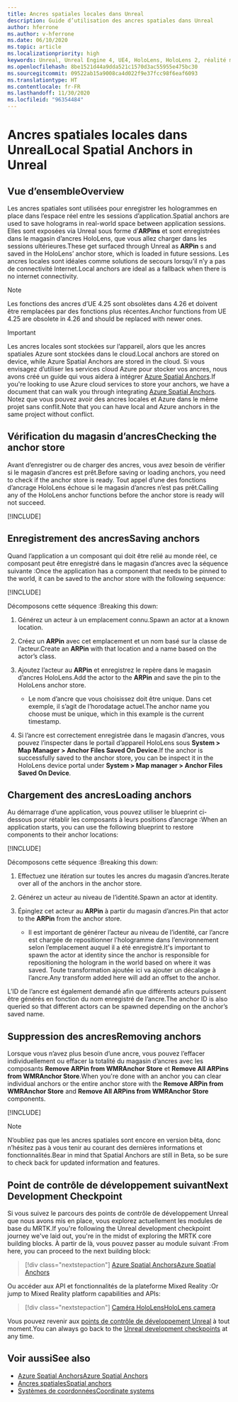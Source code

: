```yaml
---
title: Ancres spatiales locales dans Unreal
description: Guide d’utilisation des ancres spatiales dans Unreal
author: hferrone
ms.author: v-hferrone
ms.date: 06/10/2020
ms.topic: article
ms.localizationpriority: high
keywords: Unreal, Unreal Engine 4, UE4, HoloLens, HoloLens 2, réalité mixte, développement, fonctionnalités, documentation, guides, hologrammes, ancres spatiales, casque de réalité mixte, casque windows mixed reality, casque de réalité virtuelle
ms.openlocfilehash: 8be1521d44a9dda521c1570d3ac55955e475bc30
ms.sourcegitcommit: 09522ab15a9008ca4d022f9e37fcc98f6eaf6093
ms.translationtype: HT
ms.contentlocale: fr-FR
ms.lasthandoff: 11/30/2020
ms.locfileid: "96354484"
---
```

# <a name="local-spatial-anchors-in-unreal"></a><span data-ttu-id="e5a91-104">Ancres spatiales locales dans Unreal</span><span class="sxs-lookup"><span data-stu-id="e5a91-104">Local Spatial Anchors in Unreal</span></span>

## <a name="overview"></a><span data-ttu-id="e5a91-105">Vue d’ensemble</span><span class="sxs-lookup"><span data-stu-id="e5a91-105">Overview</span></span>

<span data-ttu-id="e5a91-106">Les ancres spatiales sont utilisées pour enregistrer les hologrammes en place dans l’espace réel entre les sessions d’application.</span><span class="sxs-lookup"><span data-stu-id="e5a91-106">Spatial anchors are used to save holograms in real-world space between application sessions.</span></span> <span data-ttu-id="e5a91-107">Elles sont exposées via Unreal sous forme d’**ARPins** et sont enregistrées dans le magasin d’ancres HoloLens, que vous allez charger dans les sessions ultérieures.</span><span class="sxs-lookup"><span data-stu-id="e5a91-107">These get surfaced through Unreal as **ARPin** s and saved in the HoloLens’ anchor store, which is loaded in future sessions.</span></span> <span data-ttu-id="e5a91-108">Les ancres locales sont idéales comme solutions de secours lorsqu’il n’y a pas de connectivité Internet.</span><span class="sxs-lookup"><span data-stu-id="e5a91-108">Local anchors are ideal as a fallback when there is no internet connectivity.</span></span>

> [!NOTE]
> <span data-ttu-id="e5a91-109">Les fonctions des ancres d’UE 4.25 sont obsolètes dans 4.26 et doivent être remplacées par des fonctions plus récentes.</span><span class="sxs-lookup"><span data-stu-id="e5a91-109">Anchor functions from UE 4.25 are obsolete in 4.26 and should be replaced with newer ones.</span></span> 

> [!IMPORTANT]
> <span data-ttu-id="e5a91-110">Les ancres locales sont stockées sur l’appareil, alors que les ancres spatiales Azure sont stockées dans le cloud.</span><span class="sxs-lookup"><span data-stu-id="e5a91-110">Local anchors are stored on device, while Azure Spatial Anchors are stored in the cloud.</span></span> <span data-ttu-id="e5a91-111">Si vous envisagez d’utiliser les services cloud Azure pour stocker vos ancres, nous avons créé un guide qui vous aidera à intégrer [Azure Spatial Anchors](unreal-azure-spatial-anchors.md).</span><span class="sxs-lookup"><span data-stu-id="e5a91-111">If you're looking to use Azure cloud services to store your anchors, we have a document that can walk you through integrating [Azure Spatial Anchors](unreal-azure-spatial-anchors.md).</span></span> <span data-ttu-id="e5a91-112">Notez que vous pouvez avoir des ancres locales et Azure dans le même projet sans conflit.</span><span class="sxs-lookup"><span data-stu-id="e5a91-112">Note that you can have local and Azure anchors in the same project without conflict.</span></span>

## <a name="checking-the-anchor-store"></a><span data-ttu-id="e5a91-113">Vérification du magasin d’ancres</span><span class="sxs-lookup"><span data-stu-id="e5a91-113">Checking the anchor store</span></span>

<span data-ttu-id="e5a91-114">Avant d’enregistrer ou de charger des ancres, vous avez besoin de vérifier si le magasin d’ancres est prêt.</span><span class="sxs-lookup"><span data-stu-id="e5a91-114">Before saving or loading anchors, you need to check if the anchor store is ready.</span></span>  <span data-ttu-id="e5a91-115">Tout appel d’une des fonctions d’ancrage HoloLens échoue si le magasin d’ancres n’est pas prêt.</span><span class="sxs-lookup"><span data-stu-id="e5a91-115">Calling any of the HoloLens anchor functions before the anchor store is ready will not succeed.</span></span>  

[!INCLUDE[](includes/tabs-sa-1.md)]

## <a name="saving-anchors"></a><span data-ttu-id="e5a91-116">Enregistrement des ancres</span><span class="sxs-lookup"><span data-stu-id="e5a91-116">Saving anchors</span></span>

<span data-ttu-id="e5a91-117">Quand l’application a un composant qui doit être relié au monde réel, ce composant peut être enregistré dans le magasin d’ancres avec la séquence suivante :</span><span class="sxs-lookup"><span data-stu-id="e5a91-117">Once the application has a component that needs to be pinned to the world, it can be saved to the anchor store with the following sequence:</span></span> 

[!INCLUDE[](includes/tabs-sa-2.md)]

<span data-ttu-id="e5a91-118">Décomposons cette séquence :</span><span class="sxs-lookup"><span data-stu-id="e5a91-118">Breaking this down:</span></span>
1. <span data-ttu-id="e5a91-119">Générez un acteur à un emplacement connu.</span><span class="sxs-lookup"><span data-stu-id="e5a91-119">Spawn an actor at a known location.</span></span>
2. <span data-ttu-id="e5a91-120">Créez un **ARPin** avec cet emplacement et un nom basé sur la classe de l’acteur.</span><span class="sxs-lookup"><span data-stu-id="e5a91-120">Create an **ARPin** with that location and a name based on the actor’s class.</span></span> 
3. <span data-ttu-id="e5a91-121">Ajoutez l’acteur au **ARPin** et enregistrez le repère dans le magasin d’ancres HoloLens.</span><span class="sxs-lookup"><span data-stu-id="e5a91-121">Add the actor to the **ARPin** and save the pin to the HoloLens anchor store.</span></span>  
    * <span data-ttu-id="e5a91-122">Le nom d’ancre que vous choisissez doit être unique. Dans cet exemple, il s’agit de l’horodatage actuel.</span><span class="sxs-lookup"><span data-stu-id="e5a91-122">The anchor name you choose must be unique, which in this example is the current timestamp.</span></span> 

4. <span data-ttu-id="e5a91-123">Si l’ancre est correctement enregistrée dans le magasin d’ancres, vous pouvez l’inspecter dans le portail d’appareil HoloLens sous **System > Map Manager > Anchor Files Saved On Device**.</span><span class="sxs-lookup"><span data-stu-id="e5a91-123">If the anchor is successfully saved to the anchor store, you can be inspect it in the HoloLens device portal under **System > Map manager > Anchor Files Saved On Device**.</span></span> 

## <a name="loading-anchors"></a><span data-ttu-id="e5a91-124">Chargement des ancres</span><span class="sxs-lookup"><span data-stu-id="e5a91-124">Loading anchors</span></span>

<span data-ttu-id="e5a91-125">Au démarrage d’une application, vous pouvez utiliser le blueprint ci-dessous pour rétablir les composants à leurs positions d’ancrage :</span><span class="sxs-lookup"><span data-stu-id="e5a91-125">When an application starts, you can use the following blueprint to restore components to their anchor locations:</span></span>

[!INCLUDE[](includes/tabs-sa-3.md)]

<span data-ttu-id="e5a91-126">Décomposons cette séquence :</span><span class="sxs-lookup"><span data-stu-id="e5a91-126">Breaking this down:</span></span>
1. <span data-ttu-id="e5a91-127">Effectuez une itération sur toutes les ancres du magasin d’ancres.</span><span class="sxs-lookup"><span data-stu-id="e5a91-127">Iterate over all of the anchors in the anchor store.</span></span> 
2. <span data-ttu-id="e5a91-128">Générez un acteur au niveau de l’identité.</span><span class="sxs-lookup"><span data-stu-id="e5a91-128">Spawn an actor at identity.</span></span>
3. <span data-ttu-id="e5a91-129">Épinglez cet acteur au **ARPin** à partir du magasin d’ancres.</span><span class="sxs-lookup"><span data-stu-id="e5a91-129">Pin that actor to the **ARPin** from the anchor store.</span></span>  

    * <span data-ttu-id="e5a91-130">Il est important de générer l’acteur au niveau de l’identité, car l’ancre est chargée de repositionner l’hologramme dans l’environnement selon l’emplacement auquel il a été enregistré.</span><span class="sxs-lookup"><span data-stu-id="e5a91-130">It's important to spawn the actor at identity since the anchor is responsible for repositioning the hologram in the world based on where it was saved.</span></span> <span data-ttu-id="e5a91-131">Toute transformation ajoutée ici va ajouter un décalage à l’ancre.</span><span class="sxs-lookup"><span data-stu-id="e5a91-131">Any transform added here will add an offset to the anchor.</span></span> 

<span data-ttu-id="e5a91-132">L’ID de l’ancre est également demandé afin que différents acteurs puissent être générés en fonction du nom enregistré de l’ancre.</span><span class="sxs-lookup"><span data-stu-id="e5a91-132">The anchor ID is also queried so that different actors can be spawned depending on the anchor’s saved name.</span></span> 

## <a name="removing-anchors"></a><span data-ttu-id="e5a91-133">Suppression des ancres</span><span class="sxs-lookup"><span data-stu-id="e5a91-133">Removing anchors</span></span> 

<span data-ttu-id="e5a91-134">Lorsque vous n’avez plus besoin d’une ancre, vous pouvez l’effacer individuellement ou effacer la totalité du magasin d’ancres avec les composants **Remove ARPin from WMRAnchor Store** et **Remove All ARPins from WMRAnchor Store**.</span><span class="sxs-lookup"><span data-stu-id="e5a91-134">When you're done with an anchor you can clear individual anchors or the entire anchor store with the **Remove ARPin from WMRAnchor Store** and **Remove All ARPins from WMRAnchor Store** components.</span></span>

[!INCLUDE[](includes/tabs-sa-4.md)]

> [!NOTE]
> <span data-ttu-id="e5a91-135">N’oubliez pas que les ancres spatiales sont encore en version bêta, donc n’hésitez pas à vous tenir au courant des dernières informations et fonctionnalités.</span><span class="sxs-lookup"><span data-stu-id="e5a91-135">Bear in mind that Spatial Anchors are still in Beta, so be sure to check back for updated information and features.</span></span>

## <a name="next-development-checkpoint"></a><span data-ttu-id="e5a91-136">Point de contrôle de développement suivant</span><span class="sxs-lookup"><span data-stu-id="e5a91-136">Next Development Checkpoint</span></span>

<span data-ttu-id="e5a91-137">Si vous suivez le parcours des points de contrôle de développement Unreal que nous avons mis en place, vous explorez actuellement les modules de base du MRTK.</span><span class="sxs-lookup"><span data-stu-id="e5a91-137">If you're following the Unreal development checkpoint journey we've laid out, you're in the midst of exploring the MRTK core building blocks.</span></span> <span data-ttu-id="e5a91-138">À partir de là, vous pouvez passer au module suivant :</span><span class="sxs-lookup"><span data-stu-id="e5a91-138">From here, you can proceed to the next building block:</span></span> 

> [!div class="nextstepaction"]
> [<span data-ttu-id="e5a91-139">Azure Spatial Anchors</span><span class="sxs-lookup"><span data-stu-id="e5a91-139">Azure Spatial Anchors</span></span>](unreal-azure-spatial-anchors.md)

<span data-ttu-id="e5a91-140">Ou accéder aux API et fonctionnalités de la plateforme Mixed Reality :</span><span class="sxs-lookup"><span data-stu-id="e5a91-140">Or jump to Mixed Reality platform capabilities and APIs:</span></span>

> [!div class="nextstepaction"]
> [<span data-ttu-id="e5a91-141">Caméra HoloLens</span><span class="sxs-lookup"><span data-stu-id="e5a91-141">HoloLens camera</span></span>](unreal-hololens-camera.md)

<span data-ttu-id="e5a91-142">Vous pouvez revenir aux [points de contrôle de développement Unreal](unreal-development-overview.md#2-core-building-blocks) à tout moment.</span><span class="sxs-lookup"><span data-stu-id="e5a91-142">You can always go back to the [Unreal development checkpoints](unreal-development-overview.md#2-core-building-blocks) at any time.</span></span>

## <a name="see-also"></a><span data-ttu-id="e5a91-143">Voir aussi</span><span class="sxs-lookup"><span data-stu-id="e5a91-143">See also</span></span>
* [<span data-ttu-id="e5a91-144">Azure Spatial Anchors</span><span class="sxs-lookup"><span data-stu-id="e5a91-144">Azure Spatial Anchors</span></span>](unreal-azure-spatial-anchors.md)
* [<span data-ttu-id="e5a91-145">Ancres spatiales</span><span class="sxs-lookup"><span data-stu-id="e5a91-145">Spatial anchors</span></span>](../../design/spatial-anchors.md)
* [<span data-ttu-id="e5a91-146">Systèmes de coordonnées</span><span class="sxs-lookup"><span data-stu-id="e5a91-146">Coordinate systems</span></span>](../../design/coordinate-systems.md)
